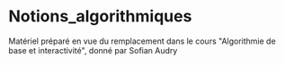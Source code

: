 # Notions_algorithmiques
Matériel préparé en vue du remplacement dans le cours "Algorithmie de base et interactivité", donné par Sofian Audry
